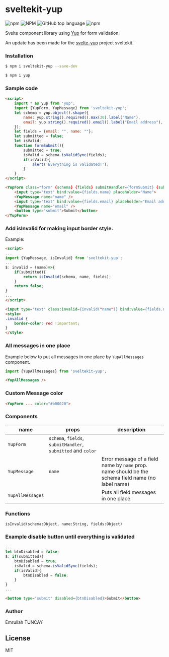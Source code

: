 # sveltekit-yup
![npm](https://img.shields.io/npm/v/sveltekit-yup) ![NPM](https://img.shields.io/npm/l/sveltekit-yup) ![GitHub top language](https://img.shields.io/github/languages/top/etuncay/sveltekit-yup) ![npm](https://img.shields.io/npm/dm/sveltekit-yup)


Svelte component library using [Yup](https://www.npmjs.com/package/yup) for form validation.

An update has been made for the [svelte-yup](https://github.com/KamyarLajani/svelte-yup) project sveltekit.



### Installation

```sh
$ npm i sveltekit-yup --save-dev
```
```sh
$ npm i yup
```

### Sample code

```html
<script>
    import * as yup from 'yup';
    import {YupForm, YupMessage} from 'sveltekit-yup';
    let schema = yup.object().shape({
        name: yup.string().required().max(30).label("Name"),
        email: yup.string().required().email().label("Email address"),
    });
    let fields = {email: "", name: ""};
    let submitted = false;
    let isValid;
    function formSubmit(){
        submitted = true;
        isValid = schema.isValidSync(fields);
        if(isValid){
            alert('Everything is validated!');
        }
    }
</script>

<YupForm class="form" {schema} {fields} submitHandler={formSubmit} {submitted}>
    <input type="text" bind:value={fields.name} placeholder="Name">
    <YupMessage name="name" />
    <input type="text" bind:value={fields.email} placeholder="Email address">
    <YupMessage name="email" />
    <button type="submit">Submit</button>
</YupForm>


```
### Add isInvalid for making input border style.
Example:

```html
<script>
...
import {YupMessage, isInvalid} from 'sveltekit-yup';
...
$: invalid = (name)=>{
    if(submitted){
        return isInvalid(schema, name, fields);
    }
    return false;
}
...
</script>

```

```html
<input type="text" class:invalid={invalid("name")} bind:value={fields.name} placeholder="Name">
<style>
.invalid {
    border-color: red !important;
}
</style>
```
### All messages in one place
Example below to put all messages in one place by `YupAllMessages` component.
```js
import {YupAllMessages} from 'sveltekit-yup';
```
```html
<YupAllMessages />
```
### Custom Message color
```html
<YupForm ... color="#b00020">
```
### Components

| name | props | description |
| ------ | ------ | ------------- |
| `YupForm` | `schema`, `fields`, `submitHandler`, `submitted` and `color` |  |
| `YupMessage` | `name` | Error message of a field name by `name` prop. name should be the schema field name (no label name)
| `YupAllMessages` |  | Puts all field messages in one place |

### Functions

`isInvalid(schema:Object, name:String, fields:Object)` 

### Example disable button until everything is validated

```js
...
let btnDisabled = false;
$: if(submitted){
    btnDisabled = true;
    isValid = schema.isValidSync(fields);
    if(isValid){
        btnDisabled = false;
    }
}
...
```

```html
<button type="submit" disabled={btnDisabled}>Submit</button>
```

### Author
Emrullah TUNCAY

License
----

MIT
